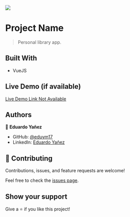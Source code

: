 ![](https://img.shields.io/badge/LaunchX-blueviolet)

# Project Name

> Personal library app.


## Built With

- VueJS

## Live Demo (if available)

[Live Demo Link Not Available]()

## Authors

👤 **Eduardo Yañez**

- GitHub: [@eduym17](https://github.com/eduym17)
- LinkedIn: [Eduardo Yañez](https://www.linkedin.com/in/eduardoym/)

## 🤝 Contributing

Contributions, issues, and feature requests are welcome!

Feel free to check the [issues page](../../issues/).

## Show your support

Give a ⭐️ if you like this project!
